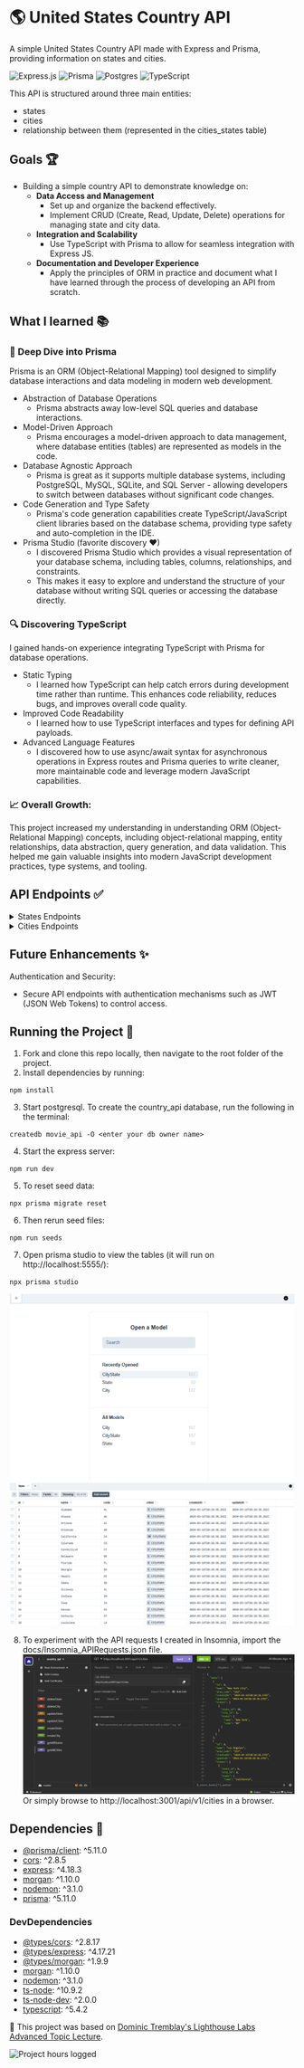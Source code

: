 # 🌎 United States Country API
A simple United States Country API made with Express and Prisma, providing information on states and cities.

![Express.js](https://img.shields.io/badge/express.js-%23404d59.svg?style=for-the-badge&logo=express&logoColor=%2361DAFB)
![Prisma](https://img.shields.io/badge/Prisma-3982CE?style=for-the-badge&logo=Prisma&logoColor=white)
![Postgres](https://img.shields.io/badge/postgres-%23316192.svg?style=for-the-badge&logo=postgresql&logoColor=white)
![TypeScript](https://img.shields.io/badge/typescript-%23007ACC.svg?style=for-the-badge&logo=typescript&logoColor=white)


This API is structured around three main entities: 
- states
- cities
- relationship between them (represented in the cities_states table)

## Goals 🏆
- Building a simple country API to demonstrate knowledge on:
  - <b>Data Access and Management</b>
    - Set up and organize the backend effectively.
    - Implement CRUD (Create, Read, Update, Delete) operations for managing state and city data.
  - <b> Integration and Scalability</b> 
    - Use TypeScript with Prisma to allow for seamless integration with Express JS.
  - <b>Documentation and Developer Experience</b> 
    - Apply the principles of ORM in practice and document what I have learned through the process of developing an API from scratch.

## What I learned 📚

### 🎨 Deep Dive into Prisma 
Prisma is an ORM (Object-Relational Mapping) tool designed to simplify database interactions and data modeling in modern web development.
- Abstraction of Database Operations
  - Prisma abstracts away low-level SQL queries and database interactions.
- Model-Driven Approach
  - Prisma encourages a model-driven approach to data management, where database entities (tables) are represented as models in the code. 
- Database Agnostic Approach
  - Prisma is great as it supports multiple database systems, including PostgreSQL, MySQL, SQLite, and SQL Server - allowing developers to switch between databases without significant code changes.
- Code Generation and Type Safety
  - Prisma's code generation capabilities create TypeScript/JavaScript client libraries based on the database schema, providing type safety and auto-completion in the IDE.
- Prisma Studio (favorite discovery ♥)
  - I discovered Prisma Studio which provides a visual representation of your database schema, including tables, columns, relationships, and constraints. 
  - This makes it easy to explore and understand the structure of your database without writing SQL queries or accessing the database directly.


### 🔍 Discovering TypeScript
I gained hands-on experience integrating TypeScript with Prisma for database operations. 
- Static Typing
  - I learned how TypeScript can help catch errors during development time rather than runtime. This enhances code reliability, reduces bugs, and improves overall code quality.
- Improved Code Readability
  - I learned how to use TypeScript interfaces and types for defining API payloads. 
- Advanced Language Features
  - I discovered how to use async/await syntax for asynchronous operations in Express routes and Prisma queries to write cleaner, more maintainable code and leverage modern JavaScript capabilities.

### 📈 Overall Growth:
This project increased my understanding in understanding ORM (Object-Relational Mapping) concepts, including object-relational mapping, entity relationships, data abstraction, query generation, and data validation. This helped me gain valuable insights into modern JavaScript development practices, type systems, and tooling.

## API Endpoints ✅
<details>
  <summary>States Endpoints</summary>
    
    - GET All States
    Description: Retrieve all states from the database.
    Endpoint: GET /api/v1/states
    
    - GET State by ID
    Description: Retrieve a state by its ID.
    Endpoint: GET /api/v1/states/:id
    
    - CREATE State
    Description: Create a new state.
    Endpoint: POST /api/v1/states
    
    - UPDATE State
    Description: Update an existing state by its ID.
    Endpoint: PUT /api/v1/states/:id
    
    - DELETE State
    Description: Delete a state by its ID.
    Endpoint: DELETE /api/v1/states/:id
    
</details>
<details>
  <summary>Cities Endpoints</summary>
    
    - GET All Cities
    Description: Retrieve all cities from the database.
    Endpoint: GET /api/v1/cities
    
    - GET City by ID
    Description: Retrieve a city by its ID.
    Endpoint: GET /api/v1/cities/:id
    
    - CREATE City
    Description: Create a new city.
    Endpoint: POST /api/v1/cities
    
    - UPDATE City
    Description: Update an existing city by its ID.
    Endpoint: PUT /api/v1/cities/:id
    
    - DELETE City
    Description: Delete a city by its ID.
    Endpoint: DELETE /api/v1/cities/:id
    
</details>

## Future Enhancements ✨
Authentication and Security:
- Secure API endpoints with authentication mechanisms such as JWT (JSON Web Tokens) to control access.

## Running the Project 🏃
1. Fork and clone this repo locally, then navigate to the root folder of the project.
2. Install dependencies by running:
```
npm install
```
3. Start postgresql. To create the country_api database, run the following in the terminal: 
```
createdb movie_api -O <enter your db owner name>
``` 
4. Start the express server:
```
npm run dev
```
5. To reset seed data: 
```
npx prisma migrate reset
```
6. Then rerun seed files: 
```
npm run seeds
```
7. Open prisma studio to view the tables (it will run on http://localhost:5555/):
```
npx prisma studio
```
![Prisma Studio](docs/prisma_studio.png)
![Prisma Studio - State Data](docs/state_data.png)

8. To experiment with the API requests I created in Insomnia, import the docs/Insomnia_APIRequests.json file.
![Insomnia API Requests](docs/insomnia_requests.png)
Or simply browse to http://localhost:3001/api/v1/cities in a browser.

## Dependencies 🔧

- [@prisma/client](https://www.npmjs.com/package/@prisma/client): ^5.11.0
- [cors](https://www.npmjs.com/package/cors): ^2.8.5
- [express](https://www.npmjs.com/package/express): ^4.18.3
- [morgan](https://www.npmjs.com/package/morgan): ^1.10.0
- [nodemon](https://www.npmjs.com/package/nodemon): ^3.1.0
- [prisma](https://www.npmjs.com/package/prisma): ^5.11.0

### DevDependencies

- [@types/cors](https://www.npmjs.com/package/@types/cors): ^2.8.17
- [@types/express](https://www.npmjs.com/package/@types/express): ^4.17.21
- [@types/morgan](https://www.npmjs.com/package/@types/morgan): ^1.9.9
- [morgan](https://www.npmjs.com/package/morgan): ^1.10.0
- [nodemon](https://www.npmjs.com/package/nodemon): ^3.1.0
- [ts-node](https://www.npmjs.com/package/ts-node): ^10.9.2
- [ts-node-dev](https://www.npmjs.com/package/ts-node-dev): ^2.0.0
- [typescript](https://www.npmjs.com/package/typescript): ^5.4.2


🧠 This project was based on <a href="https://github.com/DominicTremblay/w10d3_api/tree/full_demo_with_authentication">Dominic Tremblay's Lighthouse Labs Advanced Topic Lecture</a>.

![Project hours logged](https://img.shields.io/badge/Project_Hours_Logged-10.5_h-blue)